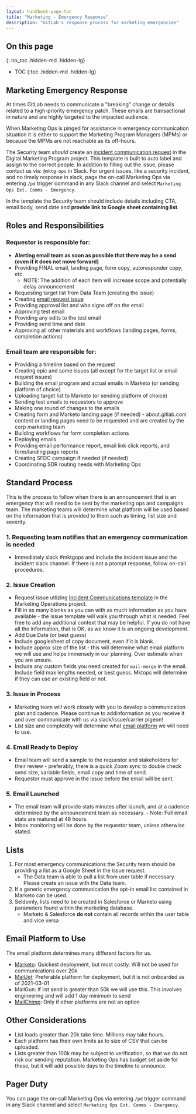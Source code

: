```yaml
---
layout: handbook-page-toc
title: "Marketing - Emergency Response"
description: "GitLab's response process for marketing emergencies"
---
```


## On this page
{:.no_toc .hidden-md .hidden-lg}

- TOC
{:toc .hidden-md .hidden-lg}

## Marketing Emergency Response

At times GitLab needs to communicate a "breaking" change or details related to a high-priority emergency patch. These emails are transactional in nature and are highly targeted to the impacted audience. 

When Marketing Ops is pinged for assistance in emergency communication situation it is either to support the Marketing Program Managers (MPMs) or because the MPMs are not reachable as its off-hours. 

The Security team *should* create an [incident communication request](https://gitlab.com/gitlab-com/marketing/marketing-operations/-/issues/new#incident_communications) in the Digital Marketing Program project. This template is built to auto label and assign to the correct people. In addition to filling out the issue, please contact us via: `@mktg-ops` in Slack. For urgent issues, like a security incident, and no timely response in slack, page the on-call Marketing Ops via entering `/pd` trigger command in any Slack channel and select `Marketing Ops Ext. Comms - Emergency`.

In the template the Security team should include details including CTA, email body, send date and **provide link to Google sheet containing list**. 

## Roles and Responsibilities
### Requestor is responsible for: 
* **Alerting email team as soon as possible that there may be a send (even if it does not move forward)**
* Providing FINAL email, landing page, form copy, autoresponder copy, etc.
    * NOTE: The addition of each item will increase scope and potentially delay announcement
* Requesting target list from Data Team (creating the issue)
* Creating [email request issue](https://gitlab.com/gitlab-com/marketing/marketing-operations/-/blob/master/.gitlab/issue_templates/incident_communications.md)
* Providing approval list and who signs off on the email
* Approving test email 
* Providing any edits to the test email
* Providing send time and date 
* Approving all other materials and workflows (landing pages, forms, completion actions)

### Email team are responsible for: 
* Providing a timeline based on the request
* Creating epic and some issues (all except for the target list or email request issues)
* Building the email program and actual emails in Marketo (or sending platform of choice)
* Uploading target list to Marketo (or sending platform of choice)
* Sending test emails to requestors to approve
* Making one round of changes to the emails
* Creating form and Marketo landing page (if needed) - about.gitlab.com content or landing pages need to be requested and are created by the corp marketing team
* Building workflows for form completion actions
* Deploying emails
* Providing email performance report, email link click reports, and form/landing page reports
* Creating SFDC campaign if needed (if needed)
* Coordinating SDR routing needs with Marketing Ops


## Standard Process
This is the process to follow when there is an announcement that is an emergency that will need to be sent by the marketing ops and campaigns team. The marketing teams will determine what platform will be used based on the information that is provided to them such as timing, list size and severity.

### 1. **Requesting team notifies that an emergency communication is needed**
- Immediately slack #mktgops and include the incident issue and the incident slack channel. If there is not a prompt response, follow on-call procedures.
### 2. **Issue Creation**
 - Request issue utlizing [Incident Communications template](https://gitlab.com/gitlab-com/marketing/marketing-operations/-/issues/new#incident_communications) in the Marketing Operations project.
- Fill in as many blanks as you can with as much information as you have available - the issue template will walk you through what is needed. Feel free to add any additional context that may be helpful. If you do not have all the information, that is OK, as we know it is an ongoing development. 
- Add Due Date (or best guess)
- Include googlesheet of copy document, even if it is blank.
- Include approx size of the list - this will determine what email platform we will use and helps immensely in our planning. Over estimate when you are unsure.
- Include any custom fields you need created for `mail-merge` in the email. Include field max lengths needed, or best guess. Mktops will determine if they can use an existing field or not.
### 3. **Issue in Process**
- Marketing team will work closely with you to develop a communication plan and cadence. Please continue to addinformation as you receive it and over communicate with us via slack/issue/carrier pigeon!
- List size and complexity will determine what [email platform](/handbook/marketing/emergency-response/#email-platform-to-use) we will need to use. 
### 4. **Email Ready to Deploy**
- Email team will send a sample to the requestor and stakeholders for their review - preferably, there is a quick Zoom sync to double check send size, variable fields, email copy and time of send.
- Requestor must approve in the issue before the email will be sent.
### 5. **Email Launched** 
- The email team will provide stats minutes after launch, and at a cadence determined by the announcement team as necessary. 
      - Note: Full email stats are matured at 48 hours.
- Inbox monitoring will be done by the requestor team, unless otherwise stated.

## Lists 

1. For most emergency communications the Security team should be providing a list as a Google Sheet in the issue request. 
     - The Data team is able to pull a list from user table if necessary. Please create an issue with the Data team.
1. If a generic emergency communication the opt-in email list contained in Marketo can be used. 
1. Seldomly, lists need to be created in Salesforce or Marketo using parameters found within the marketing database.  
     - Marketo & Salesforce **do not** contain all records within the user table and vice versa

## Email Platform to Use
The email platform determines many different factors for us.
- [Marketo](/handbook/marketing/marketing-operations/marketo/): Quickest deployment, but most costly. Will not be used for communications over 20k
- [MailJet](/handbook/marketing/marketing-operations/mailjet/): Preferable platform for deployment, but it is not onboarded as of 2021-03-01
- MailGun: If list send is greater than 50k we will use this. This involves engineering and will add 1 day minimum to send
- [MailChimp](/handbook/marketing/marketing-operations/marketo/#mailchimp-sends): Only if other platforms are not an option

## Other Considerations
- List loads greater than 20k take time. Millions may take hours.
- Each platform has their own limits as to size of CSV that can be uploaded.
- Lists greater than 100k may be subject to verification, so that we do not risk our sending reputation. Marketing Ops has budget set aside for these, but it will add possible days to the timeline to announce. 

## Pager Duty

You can page the on-call Marketing Ops via entering `/pd` trigger command in any Slack channel and select `Marketing Ops Ext. Comms - Emergency`.
